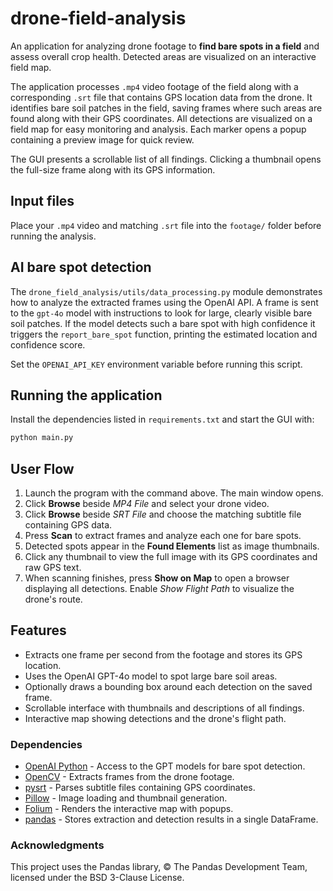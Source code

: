 # drone-field-analysis
An application for analyzing drone footage to **find bare spots in a field** and assess overall crop health. Detected areas are visualized on an interactive field map.

The application processes `.mp4` video footage of the field along with a corresponding `.srt` file that contains GPS location data from the drone.
It identifies bare soil patches in the field, saving frames where such areas are found along with their GPS coordinates.
All detections are visualized on a field map for easy monitoring and analysis. Each marker opens a popup containing a preview image for quick review.

The GUI presents a scrollable list of all findings. Clicking a thumbnail opens the full-size frame along with its GPS information.

## Input files
Place your `.mp4` video and matching `.srt` file into the `footage/` folder before running the analysis.

## AI bare spot detection

The `drone_field_analysis/utils/data_processing.py` module demonstrates how to analyze the extracted frames using
the OpenAI API. A frame is sent to the `gpt-4o` model with instructions to look
for large, clearly visible bare soil patches. If the model detects such a bare
spot with high confidence it triggers the `report_bare_spot` function, printing
the estimated location and confidence score.

Set the `OPENAI_API_KEY` environment variable before running this script.

## Running the application

Install the dependencies listed in `requirements.txt` and start the GUI with:

```bash
python main.py
```

## User Flow

1. Launch the program with the command above. The main window opens.
2. Click **Browse** beside *MP4 File* and select your drone video.
3. Click **Browse** beside *SRT File* and choose the matching subtitle file containing GPS data.
4. Press **Scan** to extract frames and analyze each one for bare spots.
5. Detected spots appear in the **Found Elements** list as image thumbnails.
6. Click any thumbnail to view the full image with its GPS coordinates and raw
   GPS text.
7. When scanning finishes, press **Show on Map** to open a browser displaying all detections. Enable *Show Flight Path* to visualize the drone's route.

## Features

- Extracts one frame per second from the footage and stores its GPS location.
- Uses the OpenAI GPT-4o model to spot large bare soil areas.
- Optionally draws a bounding box around each detection on the saved frame.
- Scrollable interface with thumbnails and descriptions of all findings.
- Interactive map showing detections and the drone's flight path.

### Dependencies

- [OpenAI Python](https://github.com/openai/openai-python) - Access to the GPT models for bare spot detection.
- [OpenCV](https://opencv.org/) - Extracts frames from the drone footage.
- [pysrt](https://github.com/byroot/pysrt) - Parses subtitle files containing GPS coordinates.
- [Pillow](https://python-pillow.org/) - Image loading and thumbnail generation.
- [Folium](https://github.com/python-visualization/folium) - Renders the interactive map with popups.
- [pandas](https://pandas.pydata.org/) - Stores extraction and detection results in a single DataFrame.

### Acknowledgments
This project uses the Pandas library, © The Pandas Development Team, licensed under the BSD 3-Clause License.
